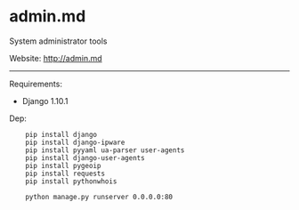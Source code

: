 # admin.md
System administrator tools

Website: http://admin.md

----

Requirements:
- Django 1.10.1


Dep:
```
    pip install django
    pip install django-ipware
    pip install pyyaml ua-parser user-agents
    pip install django-user-agents
    pip install pygeoip
    pip install requests
    pip install pythonwhois
    
    python manage.py runserver 0.0.0.0:80
```

